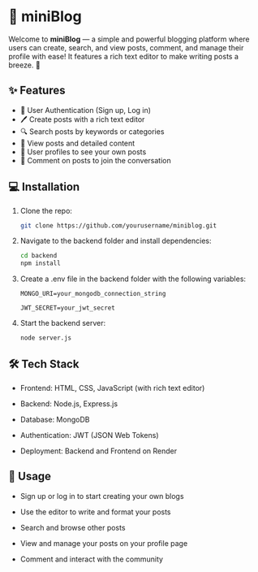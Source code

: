 # 📝 miniBlog

Welcome to **miniBlog** — a simple and powerful blogging platform where users can create, search, and view posts, comment, and manage their profile with ease! It features a rich text editor to make writing posts a breeze. 🚀

## ✨ Features

- 🔐 User Authentication (Sign up, Log in)  
- 🖊️ Create posts with a rich text editor  
- 🔍 Search posts by keywords or categories  
- 📄 View posts and detailed content  
- 👤 User profiles to see your own posts  
- 💬 Comment on posts to join the conversation  

## 💻 Installation

1. Clone the repo:  
   ```bash
   git clone https://github.com/yourusername/miniblog.git
2. Navigate to the backend folder and install dependencies:
   ```bash
   cd backend
   npm install
   
3. Create a .env file in the backend folder with the following variables:
   ```.env
   MONGO_URI=your_mongodb_connection_string
   
   JWT_SECRET=your_jwt_secret

4. Start the backend server:
    ```bash
    node server.js

## 🛠️ Tech Stack
- Frontend: HTML, CSS, JavaScript (with rich text editor)

- Backend: Node.js, Express.js

- Database: MongoDB

- Authentication: JWT (JSON Web Tokens)

- Deployment: Backend and Frontend on Render

## 🚀 Usage
- Sign up or log in to start creating your own blogs

- Use the editor to write and format your posts

- Search and browse other posts

- View and manage your posts on your profile page

- Comment and interact with the community  
